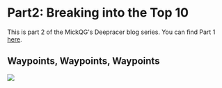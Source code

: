 # Part2: Breaking into the Top 10

This is part 2 of the MickQG's Deepracer blog series. You can find Part 1 [here](https://mickqg.github.io/DeepracerBlog/).

## Waypoints, Waypoints, Waypoints
<img src="https://github.com/MickQG/DeepracerBlog/blob/master/Assets/Gif_large.gif"/>
